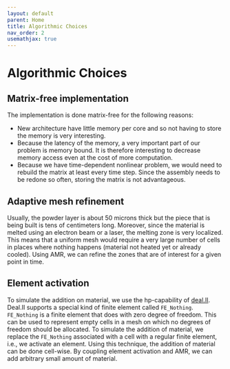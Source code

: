 ```yaml
---
layout: default
parent: Home
title: Algorithmic Choices
nav_order: 2
usemathjax: true
---
```


# Algorithmic Choices
## Matrix-free implementation
The implementation is done matrix-free for the following reasons:
* New architecture have little memory per core and so not having to store
    the memory is very interesting.
* Because the latency of the memory, a very important part of our problem
    is memory bound. It is therefore interesting to decrease memory access even
    at the cost of more computation.
* Because we have time-dependent nonlinear problem, we would need to
    rebuild the matrix at least every time step. Since the assembly needs to be
    redone so often, storing the matrix is not advantageous.

## Adaptive mesh refinement
Usually, the powder layer is about 50 microns thick but the piece that is being
built is tens of centimeters long. Moreover, since the material is melted using
an electron beam or a laser, the melting zone is very localized. This means that
a uniform mesh would require a very large number of cells in places where nothing
happens (material not heated yet or already cooled). Using AMR, we can refine
the zones that are of interest for a given point in time.

## Element activation
To simulate the addition on material, we use the hp-capability of 
[deal.II](https://www.dealii.org). Deal.II supports a special kind of finite 
element called `FE_Nothing`. `FE_Nothing` is a finite element that does with
zero degree of freedom. This can be used to represent empty cells in a mesh on
which no degrees of freedom should be allocated. To simulate the addition of
material, we replace the `FE_Nothing` associated with a cell with a regular finite 
element, i.e., we activate an element. Using this technique, the addition of 
material can be done cell-wise. By coupling element activation and AMR, we can
add arbitrary small amount of material.
